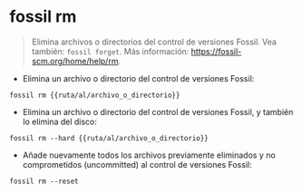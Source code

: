 # fossil rm

> Elimina archivos o directorios del control de versiones Fossil.
> Vea también: `fossil forget`.
> Más información: <https://fossil-scm.org/home/help/rm>.

- Elimina un archivo o directorio del control de versiones Fossil:

`fossil rm {{ruta/al/archivo_o_directorio}}`

- Elimina un archivo o directorio del control de versiones Fossil, y también lo elimina del disco:

`fossil rm --hard {{ruta/al/archivo_o_directorio}}`

- Añade nuevamente todos los archivos previamente eliminados y no comprometidos (uncommitted) al control de versiones Fossil:

`fossil rm --reset`
